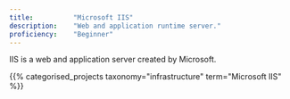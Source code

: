 ```yaml
---
title: 			"Microsoft IIS"
description: 	"Web and application runtime server."
proficiency:	"Beginner"
---
```


IIS is a web and application server created by Microsoft.

{{% categorised_projects taxonomy="infrastructure" term="Microsoft IIS" %}}